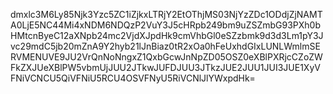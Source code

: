 dmxlc3M6Ly85Njk3Yzc5ZC1iZjkxLTRjY2EtOThjMS03NjYzZDc1ODdjZjNAMTA0LjE5NC44Mi4xNDM6NDQzP2VuY3J5cHRpb249bm9uZSZmbG93PXh0bHMtcnByeC12aXNpb24mc2VjdXJpdHk9cmVhbGl0eSZzbmk9d3d3Lm1pY3Jvc29mdC5jb20mZnA9Y2hyb21lJnBiaz0tR2xOa0hFeUxhdGIxLUNLWmlmSERVMENUVE9JU2VrQnNoNngxZ1QxbGcwJnNpZD05OSZ0eXBlPXRjcCZoZWFkZXJUeXBlPW5vbmUjJUU2JTkwJUFDJUU3JTkzJUE2JUU1JUI3JUE1XyVFNiVCNCU5QiVFNiU5RCU4OSVFNyU5RiVCNlJlYWxpdHk=
